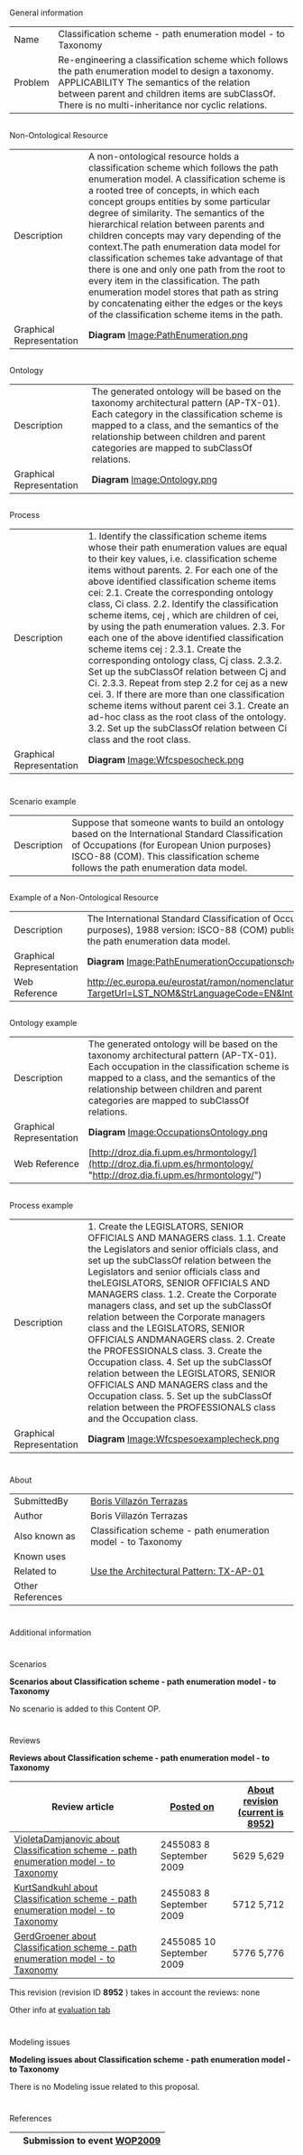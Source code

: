 # 

 General information




|  |  |
| --- | --- |
|  Name  |  Classification scheme - path enumeration model - to Taxonomy  |
|  Problem  |  Re-engineering a classification scheme which follows the path enumeration model to design a taxonomy.  APPLICABILITY  The semantics of the relation between parent and children items are subClassOf.  There is no multi-inheritance nor cyclic relations.  |



  





## 

 Non-Ontological Resource




|  |  |
| --- | --- |
|  Description  |  A non-ontological resource holds a classification scheme which follows the path enumeration model.  A classification scheme is a rooted tree of concepts, in which each concept groups entities by some particular degree of similarity. The semantics of the hierarchical relation between parents and children concepts may vary depending of the context.The path enumeration data model for classification schemes take advantage of that there is one and only one path from the root to every item in the classification. The path enumeration model stores that path as string by concatenating either the edges or the keys of the classification scheme items in the path.  |
|  Graphical Representation  | __Diagram__ [Image:PathEnumeration.png](../Image/PathEnumeration.png "Image:PathEnumeration.png") |



  





## 

 Ontology




|  |  |
| --- | --- |
|  Description  |  The generated ontology will be based on the taxonomy architectural pattern (AP-TX-01). Each category in the classification scheme is mapped to a class, and the semantics of the relationship between children and parent categories are mapped to subClassOf relations.  |
|  Graphical Representation  | __Diagram__ [Image:Ontology.png](../Image/Ontology.png "Image:Ontology.png") |



  





## 

 Process




|  |  |
| --- | --- |
|  Description  |  1. Identify the classification scheme items whose their path enumeration values are equal to their key values, i.e. classification scheme items without parents.  2. For each one of the above identified classification scheme items cei:  2.1. Create the corresponding ontology class, Ci class.  2.2. Identify the classification scheme items, cej , which are children of cei, by using the path enumeration values.  2.3. For each one of the above identified classification scheme items cej :  2.3.1. Create the corresponding ontology class, Cj class.  2.3.2. Set up the subClassOf relation between Cj and Ci.  2.3.3. Repeat from step 2.2 for cej as a new cei.  3. If there are more than one classification scheme items without parent cei  3.1. Create an ad-hoc class as the root class of the ontology.  3.2. Set up the subClassOf relation between Ci class and the root class.  |
|  Graphical Representation  | __Diagram__ [Image:Wfcspesocheck.png](../Image/Wfcspesocheck.png "Image:Wfcspesocheck.png") |



  





# 

 Scenario example




|  |  |
| --- | --- |
|  Description  |  Suppose that someone wants to build an ontology based on the International Standard Classification of Occupations (for European Union purposes) ISCO-88 (COM). This classification scheme follows the path enumeration data model.  |



  





## 

 Example of a Non-Ontological Resource




|  |  |
| --- | --- |
|  Description  |  The International Standard Classification of Occupations (for European Union purposes), 1988 version: ISCO-88 (COM) published by Eurostat is modeled with the path enumeration data model.  |
|  Graphical Representation  | __Diagram__ [Image:PathEnumerationOccupationscheck.png](../Image/PathEnumerationOccupationscheck.png "Image:PathEnumerationOccupationscheck.png") |
|  Web Reference  | [http://ec.europa.eu/eurostat/ramon/nomenclatures/index.cfm? TargetUrl=LST\_NOM&StrLanguageCode=EN&IntFamilyCode=260276&TxtSearch=](http://ec.europa.eu/eurostat/ramon/nomenclatures/index.cfm?%20TargetUrl=LST_NOM&StrLanguageCode=EN&IntFamilyCode=260276&TxtSearch= "http://ec.europa.eu/eurostat/ramon/nomenclatures/index.cfm?%20TargetUrl=LST_NOM&StrLanguageCode=EN&IntFamilyCode=260276&TxtSearch=")  |



  





## 

 Ontology example




|  |  |
| --- | --- |
|  Description  |  The generated ontology will be based on the taxonomy architectural pattern (AP-TX-01). Each occupation in the classification scheme is mapped to a class, and the semantics of the relationship between children and parent categories are mapped to subClassOf relations.  |
|  Graphical Representation  | __Diagram__ [Image:OccupationsOntology.png](../Image/OccupationsOntology.png "Image:OccupationsOntology.png") |
|  Web Reference  | [http://droz.dia.fi.upm.es/hrmontology/](http://droz.dia.fi.upm.es/hrmontology/ "http://droz.dia.fi.upm.es/hrmontology/")  |



  





## 

 Process example




|  |  |
| --- | --- |
|  Description  |  1. Create the LEGISLATORS, SENIOR OFFICIALS AND MANAGERS class.  1.1. Create the Legislators and senior officials class, and set up the subClassOf relation between the Legislators and senior officials class and theLEGISLATORS, SENIOR OFFICIALS AND MANAGERS class.  1.2. Create the Corporate managers class, and set up the subClassOf relation between the Corporate managers class and the LEGISLATORS, SENIOR OFFICIALS ANDMANAGERS class.  2. Create the PROFESSIONALS class.  3. Create the Occupation class.  4. Set up the subClassOf relation between the LEGISLATORS, SENIOR OFFICIALS AND MANAGERS class and the Occupation class.  5. Set up the subClassOf relation between the PROFESSIONALS class and the Occupation class.  |
|  Graphical Representation  | __Diagram__ [Image:Wfcspesoexamplecheck.png](../Image/Wfcspesoexamplecheck.png "Image:Wfcspesoexamplecheck.png") |



  





# 

 About




|  |  |
| --- | --- |
|  SubmittedBy  | [Boris Villazón Terrazas](http://ontologydesignpatterns.org/wiki/index.php?title=User:Boris_Villaz%C3%B3n_Terrazas&action=edit&redlink=1 "User:Boris Villazón Terrazas (not yet written)")  |
|  Author  |  Boris Villazón Terrazas  |
|  Also known as  |  Classification scheme - path enumeration model - to Taxonomy  |
|  Known uses  |  |
|  Related to  | [Use the Architectural Pattern: TX-AP-01](http://ontologydesignpatterns.org/wiki/index.php?title=Use_the_Architectural_Pattern:_TX-AP-01&action=edit&redlink=1 "Use the Architectural Pattern: TX-AP-01 (not yet written)")  |
|  Other References  |  |



# 

 Additional information



# 

 Scenarios




__Scenarios about Classification scheme - path enumeration model - to Taxonomy__ 


 No scenario is added to this Content OP.
 




# 

 Reviews




__Reviews about Classification scheme - path enumeration model - to Taxonomy__ 



|  Review article  | [Posted on](../Property/CreationDate "Property:CreationDate")  | [About revision (current is 8952)](../Property/ReviewAboutVersion "Property:ReviewAboutVersion")  |
| --- | --- | --- |
| [VioletaDamjanovic about Classification scheme - path enumeration model - to Taxonomy](../Reviews/VioletaDamjanovic_about_Classification_scheme_-_path_enumeration_model_-_to_Taxonomy "Reviews:VioletaDamjanovic about Classification scheme - path enumeration model - to Taxonomy")  |  2455083  8 September 2009  |  5629  5,629  |
| [KurtSandkuhl about Classification scheme - path enumeration model - to Taxonomy](../Reviews/KurtSandkuhl_about_Classification_scheme_-_path_enumeration_model_-_to_Taxonomy "Reviews:KurtSandkuhl about Classification scheme - path enumeration model - to Taxonomy")  |  2455083  8 September 2009  |  5712  5,712  |
| [GerdGroener about Classification scheme - path enumeration model - to Taxonomy](../Reviews/GerdGroener_about_Classification_scheme_-_path_enumeration_model_-_to_Taxonomy "Reviews:GerdGroener about Classification scheme - path enumeration model - to Taxonomy")  |  2455085  10 September 2009  |  5776  5,776  |



 This revision (revision ID
 __8952__ 
 ) takes in account the reviews: none
 



 Other info at
 [evaluation tab](http://ontologydesignpatterns.org/wiki/index.php?title=Submissions:Classification_scheme_-_path_enumeration_model_-_to_Taxonomy&action=evaluation "http://ontologydesignpatterns.org/wiki/index.php?title=Submissions:Classification_scheme_-_path_enumeration_model_-_to_Taxonomy&action=evaluation") 





  





# 

 Modeling issues




__Modeling issues about Classification scheme - path enumeration model - to Taxonomy__ 


 There is no Modeling issue related to this proposal.
 




  





# 

 References



  






|  |  Submission to event [WOP2009](../WOP2009 "WOP2009")  |
| --- | --- |